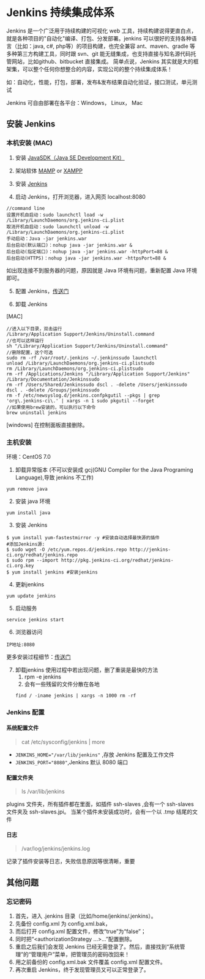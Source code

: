# Jenkins 持续集成体系 

Jenkins 是一个广泛用于持续构建的可视化 web 工具，持续构建说得更直白点，就是各种项目的"自动化"编译、打包、分发部署。jenkins 可以很好的支持各种语言（比如：java, c#, php等）的项目构建，也完全兼容 ant、maven、gradle 等多种第三方构建工具，同时跟 svn、git 能无缝集成，也支持直接与知名源代码托管网站，比如github、bitbucket 直接集成。
简单点说，Jenkins 其实就是大的框架集，可以整个任何你想整合的内容，实现公司的整个持续集成体系！ 

如：自动化，性能，打包，部署，发布&发布结果自动化验证，接口测试，单元测试

Jenkins 可自由部署在各平台：Windows， Linux， Mac

## 安装 Jenkins

### 本机安装 (MAC)
1. 安装 [JavaSDK（Java SE Development Kit）](https://www.jianshu.com/p/9dc3b45fbbec)

2. 架站软体 [MAMP](https://www.mamp.info/en/) or [XAMPP](https://www.apachefriends.org/zh_cn/download.html)

3. 安装 [Jenkins](https://jenkins.io/index.html)

4. 启动 Jenkins，打开浏览器，进入网页 localhost:8080

```
//command line 
设置开机自启动：sudo launchctl load -w /Library/LaunchDaemons/org.jenkins-ci.plist
取消开机自启动：sudo launchctl unload -w /Library/LaunchDaemons/org.jenkins-ci.plist
手动启动：Java -jar jenkins.war
后台启动(默认端口)：nohup java -jar jenkins.war &
后台启动(指定端口)：nohup java -jar jenkins.war -httpPort=88 &
后台启动(HTTPS)：nohup java -jar jenkins.war -httpsPort=88 &
```

如出现连接不到服务器的问题，原因就是 Java 环境有问题，重新配置 Java 环境即可。

5. 配置 Jenkins，[传送门](https://www.jianshu.com/p/9dc3b45fbbec)

6. 卸载 Jenkins

[MAC]
```
//进入以下目录，双击运行
/Library/Application Support/Jenkins/Uninstall.command
//也可以这样运行
sh "/Library/Application Support/Jenkins/Uninstall.command"
//删除配置，这个可选
sudo rm -rf /var/root/.jenkins ~/.jenkinssudo launchctl 
unload /Library/LaunchDaemons/org.jenkins-ci.plistsudo 
rm /Library/LaunchDaemons/org.jenkins-ci.plistsudo 
rm -rf /Applications/Jenkins "/Library/Application Support/Jenkins" /Library/Documentation/Jenkinssudo 
rm -rf /Users/Shared/Jenkinssudo dscl . -delete /Users/jenkinssudo dscl . -delete /Groups/jenkinssudo 
rm -f /etc/newsyslog.d/jenkins.confpkgutil --pkgs | grep 'org\.jenkins-ci\.' | xargs -n 1 sudo pkgutil --forget
//如果使用brew安装的，可以执行以下命令
brew uninstall jenkins
```
[windows]
在控制面板直接删除。

### 主机安装

环境：CentOS 7.0

1. 卸载异常版本 (不可以安装成 gcj(GNU Compiler for the Java Programing Language),导致   jenkins 不工作)
``` 
yum remove java
```

2. 安装 java 环境
``` 
yum install java
```

3. 安装 Jenkins
```
$ yum install yum-fastestmirror -y #安装自动选择最快源的插件
#添加Jenkins源:
$ sudo wget -O /etc/yum.repos.d/jenkins.repo http://jenkins-ci.org/redhat/jenkins.repo
$ sudo rpm --import http://pkg.jenkins-ci.org/redhat/jenkins-ci.org.key
$ yum install jenkins #安装jenkins
```

4. 更新jenkins
``` 
yum update jenkins
```

5. 启动服务
```
service jenkins start
```

6. 浏览器访问
```
IP地址:8080
```

更多安装过程细节：[传送门](https://segmentfault.com/a/1190000007086764)

7. 卸载jenkins
使用过程中若出现问题，删了重装是最快的方法
    1. rpm -e jenkins
    2. 会有一些残留的文件分散在各地
    ```
    find / -iname jenkins | xargs -n 1000 rm -rf
    ```




### Jenkins 配置

#### 系统配置文件
> cat /etc/sysconfig/jenkins | more

* `JENKINS_HOME="/var/lib/jenkins"` ,存放 Jenkins 配置及工作文件
* `JENKINS_PORT="8080"`,Jenkins 默认 8080 端口

#### 配置文件夹
> ls /var/lib/jenkins

plugins 文件夹，所有插件都在里面，如插件 ssh-slaves ,会有一个 ssh-slaves 文件夹及 ssh-slaves.jpi。
当某个插件未安装成功时，会有一个以 .tmp 结尾的文件

#### 日志
> /var/log/jenkins/jenkins.log

记录了插件安装等日志，失败信息原因等很清晰，重要


## 其他问题
### 忘记密码
1. 首先，进入 .jenkins 目录（比如/home/jenkins/.jenkins）。
2. 先备份 config.xml 为 config.xml.bak，
3. 而后打开 config.xml 配置文件，修改“<useSecurity>true</useSecurity>”为“<useSecurity>false</useSecurity>”；
4. 同时把“<authorizationStrategy ...>...</authorizationStrategy>”配置删除。
5. 重启之后我们会发现 Jenkins 已经无需登录了。然后，直接找到“系统管理”的“管理用户”菜单，把管理员的密码改回来！
6. 用之前备份的 config.xml.bak 文件覆盖 config.xml 配置文件。
7. 再次重启 Jenkins，终于发现管理员又可以正常登录了。




